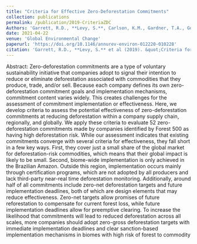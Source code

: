 ```yaml
---
title: "Criteria for Effective Zero-Deforestation Commitments"
collection: publications
permalink: /publication/2019-CriteriaZDC
Authors: 'Garrett, R.D., **Levy, S.**, Carlson, K.M., Gardner, T.A., Godar, J., Clapp, J., Dauvergne, P., Heilmayr, R., le Polain de Waroux, Y., Ayre, B., Barr, R., Døvre, B., Gibbs, H.K., Hall, S., Lake, S., Milder, J.C., Rausch, L.L., Rivero, R., Rueda, X., Sarsfield, R., Soares-Filho, B., Villoria, N.'
date: 2021-04-22
venue: 'Global Environmental Change'
paperurl: 'https://doi.org/10.1146/annurev-environ-012220-010228'
citation: 'Garrett, R.D., **Levy, S.** et al (2019). &quot;Criteria for Effective Zero-Deforestation Commitments.&quot; <i>Global Environmental Change</i>. 54.'
---
```

Abstract: Zero-deforestation commitments are a type of voluntary sustainability initiative that companies adopt to signal their intention to reduce or eliminate deforestation associated with commodities that they produce, trade, and/or sell. Because each company defines its own zero-deforestation commitment goals and implementation mechanisms, commitment content varies widely. This creates challenges for the assessment of commitment implementation or effectiveness. Here, we develop criteria to assess the potential effectiveness of zero-deforestation commitments at reducing deforestation within a company supply chain, regionally, and globally. We apply these criteria to evaluate 52 zero-deforestation commitments made by companies identified by Forest 500 as having high deforestation risk. While our assessment indicates that existing commitments converge with several criteria for effectiveness, they fall short in a few key ways. First, they cover just a small share of the global market for deforestation-risk commodities, which means that their global impact is likely to be small. Second, biome-wide implementation is only achieved in the Brazilian Amazon. Outside this region, implementation occurs mainly through certification programs, which are not adopted by all producers and lack third-party near-real time deforestation monitoring. Additionally, around half of all commitments include zero-net deforestation targets and future implementation deadlines, both of which are design elements that may reduce effectiveness. Zero-net targets allow promises of future reforestation to compensate for current forest loss, while future implementation deadlines allow for preemptive clearing. To increase the likelihood that commitments will lead to reduced deforestation across all scales, more companies should adopt zero-gross deforestation targets with immediate implementation deadlines and clear sanction-based implementation mechanisms in biomes with high risk of forest to commodity
